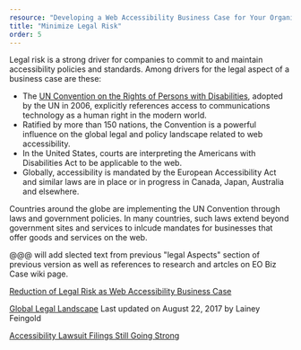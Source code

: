 ```yaml
---
resource: "Developing a Web Accessibility Business Case for Your Organization"
title: "Minimize Legal Risk"
order: 5
---
```


Legal risk is a strong driver for companies to commit to and maintain accessibility policies and standards. Among drivers for the legal aspect of a business case are these:
* The [UN Convention on the Rights of Persons with Disabilities](http://www.un.org/disabilities/default.asp?navid=12&pid=150), adopted by the UN in 2006, explicitly references access to communications technology as a human right in the modern world. 
* Ratified by more than 150 nations, the Convention is a powerful influence on the global legal and policy landscape related to web accessibility. 
* In the United States, courts are interpreting the Americans with Disabilities Act to be applicable to the web.
* Globally, accessibility is mandated by the European Accessibility Act and similar laws are in place or in progress in Canada, Japan, Australia and elsewhere. 

Countries around the globe are implementing the UN Convention through laws and government policies. In many countries, such laws extend beyond government sites and services to inlcude mandates for businesses that offer goods and services on the web. 

@@@ will add slected text from previous "legal Aspects" section of previous version as well as references to research and artcles on EO Biz Case wiki page.

[Reduction of Legal Risk as Web Accessibility Business Case](http://www.karlgroves.com/2011/12/08/reduction-of-legal-risk-as-accessibility-business-case/)

[Global Legal Landscape](http://www.lflegal.com/2013/05/gaad-legal/) Last updated on August 22, 2017 by Lainey Feingold 

[Accessibility Lawsuit Filings Still Going Strong](https://www.adatitleiii.com/2017/08/website-accessibility-lawsuit-filings-still-going-strong/)
    
